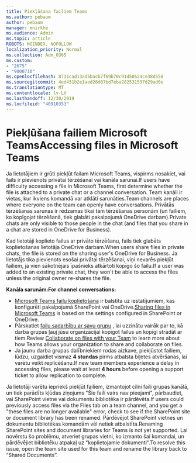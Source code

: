 ```yaml
---
title: Piekļūšana failiem Teams
ms.author: pebaum
author: pebaum
manager: mnirkhe
ms.audience: Admin
ms.topic: article
ROBOTS: NOINDEX, NOFOLLOW
localization_priority: Normal
ms.collection: Adm_O365
ms.custom:
- "2675"
- "9000710"
ms.openlocfilehash: 8731cad13ad5bacb7f69b70c91d50524ce38d558
ms.sourcegitcommit: 4ed431b2e1aed26d07bd7eba282531537d29ad0e
ms.translationtype: MT
ms.contentlocale: lv-LV
ms.lasthandoff: 12/30/2019
ms.locfileid: "40910353"
---
```

# <a name="accessing-files-in-microsoft-teams"></a><span data-ttu-id="7f895-102">Piekļūšana failiem Microsoft Teams</span><span class="sxs-lookup"><span data-stu-id="7f895-102">Accessing files in Microsoft Teams</span></span>

<span data-ttu-id="7f895-103">Ja lietotājiem ir grūti piekļūt failam Microsoft Teams, vispirms nosakiet, vai fails ir pievienots privātai tērzēšanai vai kanāla sarunai.</span><span class="sxs-lookup"><span data-stu-id="7f895-103">If users have difficulty accessing a file in Microsoft Teams, first determine whether the file is attached to a private chat or a channel conversation.</span></span> <span data-ttu-id="7f895-104">Team kanāli ir vietas, kur ikviens komandā var atklāti sarunāties.</span><span class="sxs-lookup"><span data-stu-id="7f895-104">Team channels are places where everyone on the team can openly have conversations.</span></span> <span data-ttu-id="7f895-105">Privātās tērzēšanas sarunas ir redzamas tikai tām tērzēšanas personām (un failiem, ko kopīgojat tērzēšanā, tiek glabāti pakalpojumā OneDrive darbam).</span><span class="sxs-lookup"><span data-stu-id="7f895-105">Private chats are only visible to those people in the chat (and files that you share in a chat are stored in OneDrive for Business).</span></span>

<span data-ttu-id="7f895-106">Kad lietotāji koplieto failus ar privāto tērzēšanu, fails tiek glabāts koplietošanas lietotāja OneDrive darbam.</span><span class="sxs-lookup"><span data-stu-id="7f895-106">When users share files in private chats, the file is stored on the sharing user's OneDrive for Business.</span></span> <span data-ttu-id="7f895-107">Ja lietotājs tika pievienots esošai privātai tērzēšanai, viņi nevarēs piekļūt failiem, ja vien sākotnējais īpašnieks atkārtoti kopīgo šo failu.</span><span class="sxs-lookup"><span data-stu-id="7f895-107">If a user was added to an existing private chat, they won't be able to access the files unless the original owner re-shares the file.</span></span>    

<span data-ttu-id="7f895-108">**Kanāla sarunām:**</span><span class="sxs-lookup"><span data-stu-id="7f895-108">**For channel conversations:**</span></span>

- <span data-ttu-id="7f895-109">[Microsoft Teams failu koplietošana](https://docs.microsoft.com/MicrosoftTeams/sharing-files-in-teams) ir balstīta uz iestatījumiem, kas konfigurēti pakalpojumā SharePoint vai OneDrive.</span><span class="sxs-lookup"><span data-stu-id="7f895-109">[Sharing files in Microsoft Teams](https://docs.microsoft.com/MicrosoftTeams/sharing-files-in-teams) is based on the settings configured in SharePoint or OneDrive.</span></span> 
- <span data-ttu-id="7f895-110">Pārskatiet [failu sadarbību ar savu grupu](https://support.office.com/article/Collaborate-on-files-with-your-Team-9b200289-dbac-4823-85bd-628a5c7bb0ae) , lai uzzinātu vairāk par to, kā darba grupas ļauj jūsu organizācijai kopīgot failus un kopīgi strādāt ar tiem.</span><span class="sxs-lookup"><span data-stu-id="7f895-110">Review [Collaborate on files with your Team](https://support.office.com/article/Collaborate-on-files-with-your-Team-9b200289-dbac-4823-85bd-628a5c7bb0ae) to learn more about how Teams allows your organization to share and collaborate on files.</span></span> 
- <span data-ttu-id="7f895-111">Ja jaunu darba grupas dalībniekiem rodas aizkave, piekļūstot failiem, lūdzu, uzgaidiet vismaz **4 stundas** pirms atbalsta biļetes atvēršanas, lai varētu veikt replicēšanu.</span><span class="sxs-lookup"><span data-stu-id="7f895-111">If new team members experience a delay in accessing files, please wait at least **4 hours** before opening a support ticket to allow replication to complete.</span></span> 

<span data-ttu-id="7f895-112">Ja lietotāji varētu iepriekš piekļūt failiem, izmantojot cilni faili grupas kanālā, un tiek parādīts kļūdas ziņojums "Šie faili vairs nav pieejami", pārbaudiet, vai SharePoint vietne vai dokumentu bibliotēka ir pārdēvēta.</span><span class="sxs-lookup"><span data-stu-id="7f895-112">If users could previously access files via the Files tab on a team channel, and you get a "these files are no longer available" error, check to see if the SharePoint site or document library has been renamed.</span></span> <span data-ttu-id="7f895-113">Pārdēvējot SharePoint vietnes un dokumentu bibliotēkas komandām vēl netiek atbalstīta.</span><span class="sxs-lookup"><span data-stu-id="7f895-113">Renaming SharePoint sites and document libraries for Teams is not yet supported.</span></span> <span data-ttu-id="7f895-114">Lai novērstu šo problēmu, atveriet grupas vietni, ko izmanto šai komandai, un pārdēvējiet bibliotēku atpakaļ uz "koplietojamie dokumenti".</span><span class="sxs-lookup"><span data-stu-id="7f895-114">To resolve this issue, open the team site used for this team and rename the library back to “Shared Documents”.</span></span>
